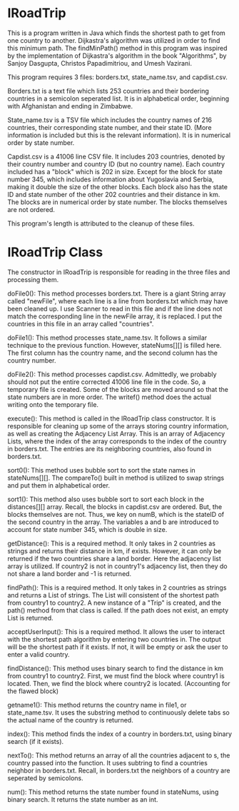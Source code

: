 # IRoadTrip

This is a program written in Java which finds the shortest path to get from one country to another. Dijkastra's algorithm was utilized in order to find this minimum path. The findMinPath() method in this program was inspired by the implementation of Dijkastra's algorithm in the book "Algorithms", by Sanjoy Dasgupta, Christos Papadimitriou, and Umesh Vazirani. 

This program requires 3 files: borders.txt, state_name.tsv, and capdist.csv. 

Borders.txt is a text file which lists 253 countries and their bordering countries in a semicolon seperated list. It is in alphabetical order, beginning with Afghanistan and ending in Zimbabwe. 

State_name.tsv is a TSV file which includes the country names of 216 countries, their corresponding state number, and their state ID. (More information is included but this is the relevant information). It is in numerical order by state number. 

Capdist.csv is a 41006 line CSV file. It includes 203 countries, denoted by their country number and country ID (but no country name). Each country included has a "block" which is 202 in size. Except for the block for state number 345, which includes information about Yugoslavia and Serbia, making it double the size of the other blocks. Each block also has the state ID and state number of the other 202 countries and their distance in km. The blocks are in numerical order by state number. The blocks themselves are not ordered. 

This program's length is attributed to the cleanup of these files. 

# IRoadTrip Class
The constructor in IRoadTrip is responsible for reading in the three files and processing them. 

doFile0(): This method processes borders.txt. There is a giant String array called "newFile", where each line is a line from borders.txt which may have been cleaned up. I use Scanner to read in this file and if the line does not match the corresponding line in the newFile array, it is replaced. I put the countries in this file in an array called "countries".

doFile1(): This method processes state_name.tsv. It follows a similar technique to the previous function. However, stateNums[][] is filled here. The first column has the country name, and the second column has the country number. 

doFile2(): This method processes capdist.csv. Admittedly, we probably should not put the entire corrected 41006 line file in the code. So, a temporary file is created. Some of the blocks are moved around so that the state numbers are in more order. The writef() method does the actual writing onto the temporary file. 

execute(): This method is called in the IRoadTrip class constructor. It is responsible for cleaning up some of the arrays storing country information, as well as creating the Adjacency List Array. This is an array of Adjacency Lists, where the index of the array corresponds to the index of the country in borders.txt. The entries are its neighboring countries, also found in borders.txt.

sort0(): This method uses bubble sort to sort the state names in stateNums[][]. The compareTo() built in method is utilized to swap strings and put them in alphabetical order. 

sort1(): This method also uses bubble sort to sort each block in the distances[][] array. Recall, the blocks in capdist.csv are ordered. But, the blocks themselves are not. Thus, we key on numB, which is the stateID of the second country in the array. The variables a and b are introduced to account for state number 345, which is double in size. 

getDistance(): This is a required method. It only takes in 2 countries as strings and returns their distance in km, if exists. However, it can only be returned if the two countries share a land border. Here the adjacency list array is utilized. If country2 is not in country1's adjacency list, then they do not share a land border and -1 is returned. 

findPath(): This is a required method. It only takes in 2 countries as strings and returns a List of strings. The List will consistent of the shortest path from country1 to country2. A new instance of a "Trip" is created, and the path() method from that class is called. If the path does not exist, an empty List is returned. 

acceptUserInput(): This is a required method. It allows the user to interact with the shortest path algorithm by entering two countries in. The output will be the shortest path if it exists. If not, it will be empty or ask the user to enter a valid country. 

findDistance(): This method uses binary search to find the distance in km from country1 to country2. First, we must find the block where country1 is located. Then, we find the block where country2 is located. (Accounting for the flawed block) 

getname1(): This method returns the country name in file1, or state_name.tsv. It uses the substring method to continuously delete tabs so the actual name of the country is returned. 

index(): This method finds the index of a country in borders.txt, using binary search (if it exists). 

nextTo(): This method returns an array of all the countries adjacent to s, the country passed into the function. It uses subtring to find a countries neighbor in borders.txt. Recall, in borders.txt the neighbors of a country are seperated by semicolons. 

num(): This method returns the state number found in stateNums, using binary search. It returns the state number as an int. 

